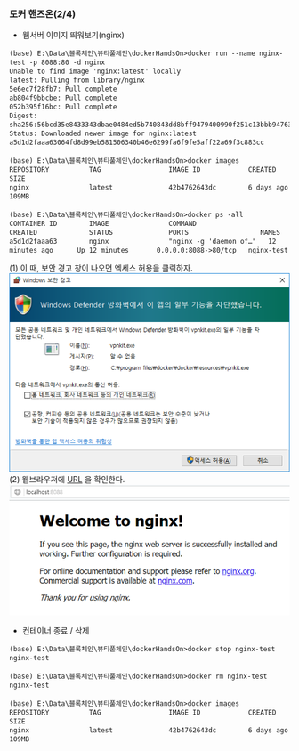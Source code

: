 ### 도커 핸즈온(2/4)  
  
- 웹서버 이미지 띄워보기(nginx)  
~~~
(base) E:\Data\블록체인\뷰티풀체인\dockerHandsOn>docker run --name nginx-test -p 8088:80 -d nginx
Unable to find image 'nginx:latest' locally
latest: Pulling from library/nginx
5e6ec7f28fb7: Pull complete
ab804f9bbcbe: Pull complete
052b395f16bc: Pull complete
Digest: sha256:56bcd35e8433343dbae0484ed5b740843dd8bff9479400990f251c13bbb94763
Status: Downloaded newer image for nginx:latest
a5d1d2faaa63064fd8d99eb581506340b46e6299fa6f9fe5aff22a69f3c883cc

(base) E:\Data\블록체인\뷰티풀체인\dockerHandsOn>docker images
REPOSITORY          TAG                 IMAGE ID            CREATED             SIZE
nginx               latest              42b4762643dc        6 days ago          109MB

(base) E:\Data\블록체인\뷰티풀체인\dockerHandsOn>docker ps -all
CONTAINER ID        IMAGE               COMMAND                  CREATED             STATUS              PORTS                  NAMES
a5d1d2faaa63        nginx               "nginx -g 'daemon of…"   12 minutes ago      Up 12 minutes       0.0.0.0:8088->80/tcp   nginx-test
~~~  
  
(1) 이 때, 보안 경고 창이 나오면 엑세스 허용을 클릭하자.  
![엑세스_허용.png](./imgs/엑세스_허용.png)  
(2) 웹브라우저에 [URL](http://localhost:8088) 을 확인한다.  
![웹서버_확인.png](./imgs/웹서버_확인.png)  
  
- 컨테이너 종료 / 삭제  
~~~
(base) E:\Data\블록체인\뷰티풀체인\dockerHandsOn>docker stop nginx-test
nginx-test

(base) E:\Data\블록체인\뷰티풀체인\dockerHandsOn>docker rm nginx-test
nginx-test

(base) E:\Data\블록체인\뷰티풀체인\dockerHandsOn>docker images
REPOSITORY          TAG                 IMAGE ID            CREATED             SIZE
nginx               latest              42b4762643dc        6 days ago          109MB
~~~
